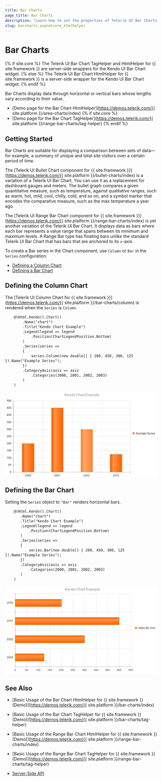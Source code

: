 ```yaml
---
title: Bar Charts
page_title: Bar Charts
description: "Learn how to set the properties of Telerik UI Bar Charts component for {{ site.framework }}."
slug: barcharts_aspnetcore_htmlhelper
---
```


# Bar Charts

{% if site.core %}
The Telerik UI Bar Chart TagHelper and HtmlHelper for {{ site.framework }} are server-side wrappers for the Kendo UI Bar Chart widget.
{% else %}
The Telerik UI Bar Chart HtmlHelper for {{ site.framework }} is a server-side wrapper for the Kendo UI Bar Chart widget.
{% endif %}

Bar Charts display data through horizontal or vertical bars whose lengths vary according to their value.

* [Demo page for the Bar Chart HtmlHelper](https://demos.telerik.com/{{ site.platform }}/area-charts/index)
{% if site.core %}
* [Demo page for the Bar Chart TagHelper](https://demos.telerik.com/{{ site.platform }}/range-bar-charts/tag-helper)
{% endif %}

## Getting Started

Bar Charts are suitable for displaying a comparison between sets of data&mdash;for example, a summary of unique and total site visitors over a certain period of time.

The [Telerik UI Bullet Chart component for {{ site.framework }}](https://demos.telerik.com/{{ site.platform }}/bullet-charts/index) is a variation of a Telerik UI Bar Chart. You can use it as a replacement for dashboard gauges and meters. The bullet graph compares a given quantitative measure, such as temperature, against qualitative ranges, such as warm, hot, mild, cool, chilly, cold, and so on, and a symbol marker that encodes the comparative measure, such as the max temperature a year ago.

The [Telerik UI Range Bar Chart component for {{ site.framework }}](https://demos.telerik.com/{{ site.platform }}/range-bar-charts/index) is yet another variation of the Telerik UI Bar Chart. It displays data as bars where each bar represents a value range that spans between its minimum and maximum levels. A Range Bar type has floating bars unlike the standard Telerik UI Bar Chart that has bars that are anchored to its `x`-axis.

To create a Bar series in the Chart component, use `Column` or `Bar` in the `Series` configuration.

* [Defining a Column Chart](#defining-the-column-chart)
* [Defining a Bar Chart](#defining-the-bar-chart)

## Defining the Column Chart

The [Telerik UI Column Chart for {{ site.framework }}](https://demos.telerik.com/{{ site.platform }}/bar-charts/column) is rendered when the `Series` is `Column`.

```HtmlHelper
    @(Html.Kendo().Chart()
        .Name("chart")
        .Title("Kendo Chart Example")
        .Legend(legend => legend
            .Position(ChartLegendPosition.Bottom)
        )
        .Series(series =>
        {
            series.Column(new double[] { 200, 450, 300, 125 }).Name("Example Series");
        })
        .CategoryAxis(axis => axis
            .Categories(2000, 2001, 2002, 2003)
        )
    )
```

![A sample Column Chart with categories](images/chart-column-categories.png)

## Defining the Bar Chart

Setting the `Series` object to `"Bar"` renders horizontal bars.

```HtmlHelper
    @(Html.Kendo().Chart()
       .Name("chart")
       .Title("Kendo Chart Example")
       .Legend(legend => legend
           .Position(ChartLegendPosition.Bottom)
       )
       .Series(series =>
       {
           series.Bar(new double[] { 200, 450, 300, 125 }).Name("Example Series");
       })
       .CategoryAxis(axis => axis
           .Categories(2000, 2001, 2002, 2003)
       )
    )
```

![A sample Bar Chart](images/chart-bar.png)

## See Also

* [Basic Usage of the Bar Chart HtmlHelper for {{ site.framework }} (Demo)](https://demos.telerik.com/{{ site.platform }}/bar-charts/index)
* [Basic Usage of the Bar Chart TagHelper for {{ site.framework }} (Demo)](https://demos.telerik.com/{{ site.platform }}/bar-charts/tag-helper)
* [Basic Usage of the Range Bar Chart HtmlHelper for {{ site.framework }} (Demo)](https://demos.telerik.com/{{ site.platform }}/range-bar-charts/index)
* [Basic Usage of the Range Bar Chart TagHelper for {{ site.framework }} (Demo)](https://demos.telerik.com/{{ site.platform }}/range-bar-charts/tag-helper)

* [Server-Side API](/api/chart)
